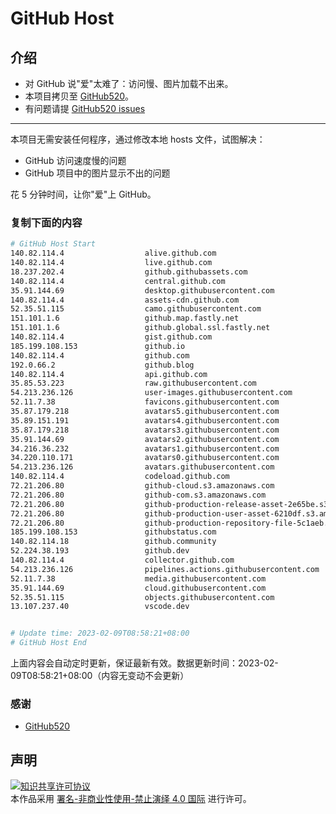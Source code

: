 # GitHub Host
## 介绍
- 对 GitHub 说"爱"太难了：访问慢、图片加载不出来。
- 本项目拷贝至 [GitHub520](https://github.com/521xueweihan/GitHub520)。
- 有问题请提 [GitHub520 issues](https://github.com/521xueweihan/GitHub520/issues/new)

---

本项目无需安装任何程序，通过修改本地 hosts 文件，试图解决：
- GitHub 访问速度慢的问题
- GitHub 项目中的图片显示不出的问题

花 5 分钟时间，让你"爱"上 GitHub。

### 复制下面的内容
```bash
# GitHub Host Start
140.82.114.4                  alive.github.com
140.82.114.4                  live.github.com
18.237.202.4                  github.githubassets.com
140.82.114.4                  central.github.com
35.91.144.69                  desktop.githubusercontent.com
140.82.114.4                  assets-cdn.github.com
52.35.51.115                  camo.githubusercontent.com
151.101.1.6                   github.map.fastly.net
151.101.1.6                   github.global.ssl.fastly.net
140.82.114.4                  gist.github.com
185.199.108.153               github.io
140.82.114.4                  github.com
192.0.66.2                    github.blog
140.82.114.4                  api.github.com
35.85.53.223                  raw.githubusercontent.com
54.213.236.126                user-images.githubusercontent.com
52.11.7.38                    favicons.githubusercontent.com
35.87.179.218                 avatars5.githubusercontent.com
35.89.151.191                 avatars4.githubusercontent.com
35.87.179.218                 avatars3.githubusercontent.com
35.91.144.69                  avatars2.githubusercontent.com
34.216.36.232                 avatars1.githubusercontent.com
34.220.110.171                avatars0.githubusercontent.com
54.213.236.126                avatars.githubusercontent.com
140.82.114.4                  codeload.github.com
72.21.206.80                  github-cloud.s3.amazonaws.com
72.21.206.80                  github-com.s3.amazonaws.com
72.21.206.80                  github-production-release-asset-2e65be.s3.amazonaws.com
72.21.206.80                  github-production-user-asset-6210df.s3.amazonaws.com
72.21.206.80                  github-production-repository-file-5c1aeb.s3.amazonaws.com
185.199.108.153               githubstatus.com
140.82.114.18                 github.community
52.224.38.193                 github.dev
140.82.114.4                  collector.github.com
54.213.236.126                pipelines.actions.githubusercontent.com
52.11.7.38                    media.githubusercontent.com
35.91.144.69                  cloud.githubusercontent.com
52.35.51.115                  objects.githubusercontent.com
13.107.237.40                 vscode.dev


# Update time: 2023-02-09T08:58:21+08:00
# GitHub Host End

```
上面内容会自动定时更新，保证最新有效。数据更新时间：2023-02-09T08:58:21+08:00（内容无变动不会更新）

### 感谢

- [GitHub520](https://github.com/521xueweihan/GitHub520)

## 声明
<a rel="license" href="https://creativecommons.org/licenses/by-nc-nd/4.0/deed.zh"><img alt="知识共享许可协议" style="border-width: 0" src="https://licensebuttons.net/l/by-nc-nd/4.0/88x31.png"></a><br>本作品采用 <a rel="license" href="https://creativecommons.org/licenses/by-nc-nd/4.0/deed.zh">署名-非商业性使用-禁止演绎 4.0 国际</a> 进行许可。